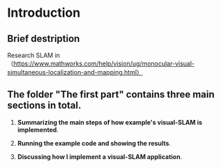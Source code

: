 # Introduction



## Brief destription
Research SLAM in（https://www.mathworks.com/help/vision/ug/monocular-visual-simultaneous-localization-and-mapping.html）


## The folder "The first part" contains three main sections in total.
1. **Summarizing the main steps of how example's visual-SLAM is implemented**.

2. **Running the example code and showing the results**.

3. **Discussing how I implement a visual-SLAM application**.

